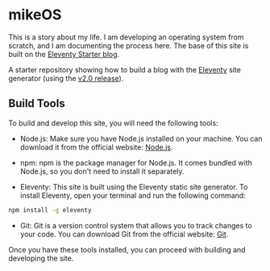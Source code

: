# mikeOS

This is a story about my life. I am developing an operating system from scratch, and I am documenting the process here. The base of this site is built on the [Eleventy Starter blog](https://github.com/11ty/eleventy-base-blog).

A starter repository showing how to build a blog with the [Eleventy](https://www.11ty.dev/) site generator (using the [v2.0 release](https://www.11ty.dev/blog/eleventy-v2/)).

## Build Tools

To build and develop this site, you will need the following tools:

- Node.js: Make sure you have Node.js installed on your machine. You can download it from the official website: [Node.js](https://nodejs.org/).

- npm: npm is the package manager for Node.js. It comes bundled with Node.js, so you don't need to install it separately.

- Eleventy: This site is built using the Eleventy static site generator. To install Eleventy, open your terminal and run the following command:

 ```bash
 npm install -g eleventy
 ```

- Git: Git is a version control system that allows you to track changes to your code. You can download Git from the official website: [Git](https://git-scm.com/).

Once you have these tools installed, you can proceed with building and developing the site.
